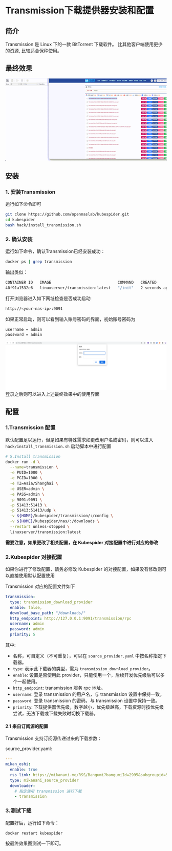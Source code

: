 # Transmission下载提供器安装和配置
## 简介
Transmission 是 Linux 下的一款 BitTorrent 下载软件。 比其他客户端使用更少的资源, 比较适合保种使用。
## 最终效果
![使用界面](images/transmission_final_show.gif)

## 安装
### 1. 安装Transmission
运行如下命令即可
```sh
git clone https://github.com/opennaslab/kubespider.git
cd kubespider
bash hack/install_transmission.sh
```

### 2. 确认安装
运行如下命令，确认Transmission已经安装成功：
```sh
docker ps | grep transmission
```
输出类似：
```sh
CONTAINER ID   IMAGE                             COMMAND   CREATED         STATUS       PORTS                    NAMES
40f91a1532e6   linuxserver/transmission:latest   "/init"   2 seconds ago   Up 1 second  0.0.0.0:9091->9091/tcp   transmission
```

打开浏览器进入如下网址检查是否成功启动
```sh
http://<your-nas-ip>:9091
```
如果正常启动，则可以看到输入账号密码的界面，初始账号密码为
```
username = admin
password = admin
```
![登录界面](images/transmission_login_page.png)
登录之后则可以进入上述最终效果中的使用界面
## 配置
### 1.Transmission 配置
默认配置足以运行，但是如果有特殊需求如更改用户名或密码，则可以进入`hack/install_transmission.sh` 启动脚本中进行配置
```bash
# 5.Install transmission
docker run -d \
  --name=transmission \
  -e PUID=1000 \
  -e PGID=1000 \
  -e TZ=Asia/Shanghai \
  -e USER=admin \
  -e PASS=admin \
  -p 9091:9091 \
  -p 51413:51413 \
  -p 51413:51413/udp \
  -v ${HOME}/kubespider/transmission/:/config \
  -v ${HOME}/kubespider/nas/:/downloads \
  --restart unless-stopped \
  linuxserver/transmission:latest
```
**需要注意，如果更改了相关配置，在 Kubespider 对接配置中进行对应的修改**

### 2.Kubespider 对接配置

如果你进行了修改配置，请务必修改 Kubespider 的对接配置，如果没有修改则可以直接使用默认配置使用

Transmission 对应的配置文件如下

```yaml
transmission:
  type: transmission_download_provider
  enable: false,
  download_base_path: "/downloads/"
  http_endpoint: http://127.0.0.1:9091/transmission/rpc
  username: admin
  password: admin
  priority: 5
```

其中:

* 名称，可自定义（不可重复），可以在 `source_provider.yaml` 中按名称指定下载器。
* `type`: 表示此下载器的类型，需为 `transmission_download_provider`。
* `enable`: 设置是否使用此 provider，只能使用一个，后续开发优先级后可以多个一起使用。
* `http_endpoint`: transmission 服务 rpc 地址。
* `username`: 登录 transmission 的用户名，与 transmission 设置中保持一致。
* `password`: 登录 transmission 的密码，与 transmission 设置中保持一致。
* `priority`: 下载提供器优先级，数字越小，优先级越高，下载资源时按优先级尝试，无法下载或下载失败时切换下载器。

#### 2.1 来自订阅源的配置

Transmission 支持订阅源传递过来的下载参数：

source_provider.yaml:

```yaml
---
mikan_oshi:
  enable: true
  rss_link: https://mikanani.me/RSS/Bangumi?bangumiId=2995&subgroupid=534
  type: mikanani_source_provider
  downloader:
    # 指定使用 transmission 进行下载
    - transmission
```

### 3.测试下载
配置好后，运行如下命令：
```
docker restart kubespider
```
按最终效果图测试一下即可。
